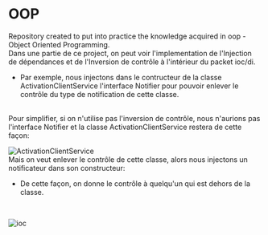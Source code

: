 # OOP
Repository created to put into practice the knowledge acquired in oop - Object Oriented Programming.
<br>Dans une partie de ce project, on peut voir l'implementation de l'Injection de dépendances et de l'Inversion de contrôle à l'intérieur du packet ioc/di.
- Par exemple, nous injectons dans le contructeur de la classe ActivationClientService l'interface Notifier pour pouvoir enlever le contrôle du type de notification de cette classe.
  
<br> Pour simplifier, si on n'utilise pas l'inversion de contrôle, nous n'aurions pas l'interface Notifier et la classe ActivationClientService restera de cette façon: 

![ActivationClientService](https://github.com/miriafassarella/OOP/assets/43910212/6a2b10bd-c83b-4ac4-8544-b4394f15f477)
<br>Mais on veut enlever le contrôle de cette classe, alors nous injectons un notificateur dans son constructeur:
- De cette façon, on donne le contrôle à quelqu'un qui est dehors de la classe.
<br>
  

![ioc](https://github.com/miriafassarella/OOP/assets/43910212/5faa9e9c-e8d1-4f29-9f2f-365f252c2623)
